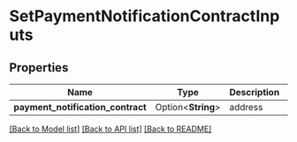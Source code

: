 # SetPaymentNotificationContractInputs

## Properties

Name | Type | Description | Notes
------------ | ------------- | ------------- | -------------
**payment_notification_contract** | Option<**String**> | address | [optional]

[[Back to Model list]](../README.md#documentation-for-models) [[Back to API list]](../README.md#documentation-for-api-endpoints) [[Back to README]](../README.md)


